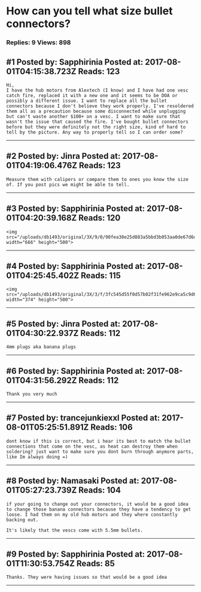 # How can you tell what size bullet connectors?

### Replies: 9 Views: 898

## \#1 Posted by: Sapphirinia Posted at: 2017-08-01T04:15:38.723Z Reads: 123

```
Hi,
I have the hub motors from Alextech (I know) and I have had one vesc catch fire, replaced it with a new one and it seems to be DOA or possibly a different issue. I want to replace all the bullet connectors because I don't believe they work properly. I've resoldered them all as a precaution because some disconnected while unplugging but can't waste another $100+ on a vesc. I want to make sure that wasn't the issue that caused the fire. I've bought bullet connectors before but they were definitely not the right size, kind of hard to tell by the picture. Any way to properly tell so I can order some?
```

---
## \#2 Posted by: Jinra Posted at: 2017-08-01T04:19:06.476Z Reads: 123

```
Measure them with calipers or compare them to ones you know the size of. If you post pics we might be able to tell.
```

---
## \#3 Posted by: Sapphirinia Posted at: 2017-08-01T04:20:39.168Z Reads: 120

```
<img src="/uploads/db1493/original/3X/9/0/90fea30e25d883a5bbd3b053aa0de67d6d553b3e.jpg" width="666" height="500">
```

---
## \#4 Posted by: Sapphirinia Posted at: 2017-08-01T04:25:45.402Z Reads: 115

```
<img src="/uploads/db1493/original/3X/3/f/3fc545d55f0d57b02f31fe962e9ca5c9d6793a39.jpg" width="374" height="500">
```

---
## \#5 Posted by: Jinra Posted at: 2017-08-01T04:30:22.937Z Reads: 112

```
4mm plugs aka banana plugs
```

---
## \#6 Posted by: Sapphirinia Posted at: 2017-08-01T04:31:56.292Z Reads: 112

```
Thank you very much
```

---
## \#7 Posted by: trancejunkiexxl Posted at: 2017-08-01T05:25:51.891Z Reads: 106

```
dont know if this is correct, but i hear its best to match the bullet connections that come on the vesc, as heat can destroy them when soldering? just want to make sure you dont burn through anymore parts, like Im always doing =)
```

---
## \#8 Posted by: Namasaki Posted at: 2017-08-01T05:27:23.739Z Reads: 104

```
if your going to change out your connectors, it would be a good idea to change those banana connectors because they have a tendency to get loose. I had them on my old hub motors and they where constantly backing out.

It's likely that the vescs come with 5.5mm bullets.
```

---
## \#9 Posted by: Sapphirinia Posted at: 2017-08-01T11:30:53.754Z Reads: 85

```
Thanks. They were having issues so that would be a good idea
```

---
